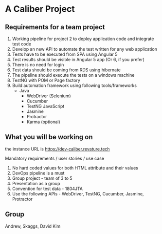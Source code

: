 A Caliber Project
====================================================================================

Requirements for a team project
------------------------------------------------------------------------------------
1. Working pipeline for project 2 to deploy application code and integrate test code
2. Develop an new API to automate the test written for any web application
3. Tests have to be executed from SPA using Angular 5
4. Test results should be visible in Angular 5 app (Or 6, if you prefer)
5. There is no need for login
6. Test data should be coming from RDS using hibernate 
8. The pipeline should execute the tests on a windows machine
9. TestNG with POM or Page factory
10. Build automation framework using following tools/frameworks
	- Java
		- WebDriver (Selenium)
		- Cucumber 
		- TestNG
	JavaScript
		- Jasmine
		- Protractor
		- Karma (optional)
	
What you will be working on 
------------------------------------------------------------------------------------
the instance URL is https://dev-caliber.revature.tech


Mandatory requirements / user stories / use case
1. No hard coded values for both HTML attribute and their values
2. DevOps pipeline is a must
3. Group project - team of 3 to 5
4. Presentation as a group
5. Convention for test data - 1804JTA
6. Use the following APIs - WebDriver, TestNG, Cucumber, Jasmine, Protractor 



Group
------------------------------------------------------------------------------------
Andrew, Skaggs, David Kim